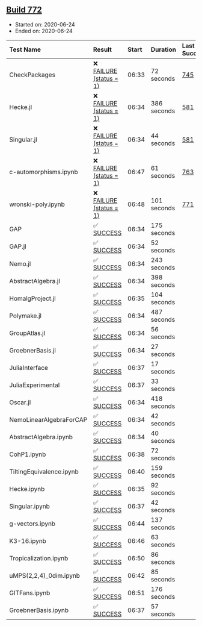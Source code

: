 ## [Build 772](https://oscarci.mathematik.uni-kl.de/job/oscar-julia-1.4/772/)

* Started on: 2020-06-24
* Ended on: 2020-06-24

| Test Name    | Result | Start | Duration | Last Success | First Failure |
|:-------------|:-------|:------|:---------|:-------------|:--------------|
| CheckPackages | ❌ [FAILURE (status = 1)](https://oscarci.mathematik.uni-kl.de/job/oscar-julia-1.4/772/artifact/logs/build-772/CheckPackages.log) | 06:33 | 72 seconds | [745](https://oscarci.mathematik.uni-kl.de/job/oscar-julia-1.4/745/) | [746](https://oscarci.mathematik.uni-kl.de/job/oscar-julia-1.4/746/) |
| Hecke.jl | ❌ [FAILURE (status = 1)](https://oscarci.mathematik.uni-kl.de/job/oscar-julia-1.4/772/artifact/logs/build-772/Hecke.jl.log) | 06:34 | 386 seconds | [581](https://oscarci.mathematik.uni-kl.de/job/oscar-julia-1.4/581/) | [582](https://oscarci.mathematik.uni-kl.de/job/oscar-julia-1.4/582/) |
| Singular.jl | ❌ [FAILURE (status = 1)](https://oscarci.mathematik.uni-kl.de/job/oscar-julia-1.4/772/artifact/logs/build-772/Singular.jl.log) | 06:34 | 44 seconds | [581](https://oscarci.mathematik.uni-kl.de/job/oscar-julia-1.4/581/) | [582](https://oscarci.mathematik.uni-kl.de/job/oscar-julia-1.4/582/) |
| c-automorphisms.ipynb | ❌ [FAILURE (status = 1)](https://oscarci.mathematik.uni-kl.de/job/oscar-julia-1.4/772/artifact/logs/build-772/c-automorphisms.ipynb.log) | 06:47 | 61 seconds | [763](https://oscarci.mathematik.uni-kl.de/job/oscar-julia-1.4/763/) | [764](https://oscarci.mathematik.uni-kl.de/job/oscar-julia-1.4/764/) |
| wronski-poly.ipynb | ❌ [FAILURE (status = 1)](https://oscarci.mathematik.uni-kl.de/job/oscar-julia-1.4/772/artifact/logs/build-772/wronski-poly.ipynb.log) | 06:48 | 101 seconds | [771](https://oscarci.mathematik.uni-kl.de/job/oscar-julia-1.4/771/) | [772](https://oscarci.mathematik.uni-kl.de/job/oscar-julia-1.4/772/) |
| GAP | ✅ [SUCCESS](https://oscarci.mathematik.uni-kl.de/job/oscar-julia-1.4/772/artifact/logs/build-772/GAP.log) | 06:34 | 175 seconds |  |  |
| GAP.jl | ✅ [SUCCESS](https://oscarci.mathematik.uni-kl.de/job/oscar-julia-1.4/772/artifact/logs/build-772/GAP.jl.log) | 06:34 | 52 seconds |  |  |
| Nemo.jl | ✅ [SUCCESS](https://oscarci.mathematik.uni-kl.de/job/oscar-julia-1.4/772/artifact/logs/build-772/Nemo.jl.log) | 06:34 | 243 seconds |  |  |
| AbstractAlgebra.jl | ✅ [SUCCESS](https://oscarci.mathematik.uni-kl.de/job/oscar-julia-1.4/772/artifact/logs/build-772/AbstractAlgebra.jl.log) | 06:34 | 398 seconds |  |  |
| HomalgProject.jl | ✅ [SUCCESS](https://oscarci.mathematik.uni-kl.de/job/oscar-julia-1.4/772/artifact/logs/build-772/HomalgProject.jl.log) | 06:35 | 104 seconds |  |  |
| Polymake.jl | ✅ [SUCCESS](https://oscarci.mathematik.uni-kl.de/job/oscar-julia-1.4/772/artifact/logs/build-772/Polymake.jl.log) | 06:34 | 487 seconds |  |  |
| GroupAtlas.jl | ✅ [SUCCESS](https://oscarci.mathematik.uni-kl.de/job/oscar-julia-1.4/772/artifact/logs/build-772/GroupAtlas.jl.log) | 06:34 | 56 seconds |  |  |
| GroebnerBasis.jl | ✅ [SUCCESS](https://oscarci.mathematik.uni-kl.de/job/oscar-julia-1.4/772/artifact/logs/build-772/GroebnerBasis.jl.log) | 06:34 | 27 seconds |  |  |
| JuliaInterface | ✅ [SUCCESS](https://oscarci.mathematik.uni-kl.de/job/oscar-julia-1.4/772/artifact/logs/build-772/JuliaInterface.log) | 06:37 | 17 seconds |  |  |
| JuliaExperimental | ✅ [SUCCESS](https://oscarci.mathematik.uni-kl.de/job/oscar-julia-1.4/772/artifact/logs/build-772/JuliaExperimental.log) | 06:37 | 33 seconds |  |  |
| Oscar.jl | ✅ [SUCCESS](https://oscarci.mathematik.uni-kl.de/job/oscar-julia-1.4/772/artifact/logs/build-772/Oscar.jl.log) | 06:34 | 418 seconds |  |  |
| NemoLinearAlgebraForCAP | ✅ [SUCCESS](https://oscarci.mathematik.uni-kl.de/job/oscar-julia-1.4/772/artifact/logs/build-772/NemoLinearAlgebraForCAP.log) | 06:34 | 42 seconds |  |  |
| AbstractAlgebra.ipynb | ✅ [SUCCESS](https://oscarci.mathematik.uni-kl.de/job/oscar-julia-1.4/772/artifact/logs/build-772/AbstractAlgebra.ipynb.log) | 06:34 | 40 seconds |  |  |
| CohP1.ipynb | ✅ [SUCCESS](https://oscarci.mathematik.uni-kl.de/job/oscar-julia-1.4/772/artifact/logs/build-772/CohP1.ipynb.log) | 06:38 | 72 seconds |  |  |
| TiltingEquivalence.ipynb | ✅ [SUCCESS](https://oscarci.mathematik.uni-kl.de/job/oscar-julia-1.4/772/artifact/logs/build-772/TiltingEquivalence.ipynb.log) | 06:40 | 159 seconds |  |  |
| Hecke.ipynb | ✅ [SUCCESS](https://oscarci.mathematik.uni-kl.de/job/oscar-julia-1.4/772/artifact/logs/build-772/Hecke.ipynb.log) | 06:35 | 92 seconds |  |  |
| Singular.ipynb | ✅ [SUCCESS](https://oscarci.mathematik.uni-kl.de/job/oscar-julia-1.4/772/artifact/logs/build-772/Singular.ipynb.log) | 06:37 | 42 seconds |  |  |
| g-vectors.ipynb | ✅ [SUCCESS](https://oscarci.mathematik.uni-kl.de/job/oscar-julia-1.4/772/artifact/logs/build-772/g-vectors.ipynb.log) | 06:44 | 137 seconds |  |  |
| K3-16.ipynb | ✅ [SUCCESS](https://oscarci.mathematik.uni-kl.de/job/oscar-julia-1.4/772/artifact/logs/build-772/K3-16.ipynb.log) | 06:46 | 63 seconds |  |  |
| Tropicalization.ipynb | ✅ [SUCCESS](https://oscarci.mathematik.uni-kl.de/job/oscar-julia-1.4/772/artifact/logs/build-772/Tropicalization.ipynb.log) | 06:50 | 86 seconds |  |  |
| uMPS(2,2,4)_0dim.ipynb | ✅ [SUCCESS](https://oscarci.mathematik.uni-kl.de/job/oscar-julia-1.4/772/artifact/logs/build-772/uMPS-2-2-4-_0dim.ipynb.log) | 06:42 | 85 seconds |  |  |
| GITFans.ipynb | ✅ [SUCCESS](https://oscarci.mathematik.uni-kl.de/job/oscar-julia-1.4/772/artifact/logs/build-772/GITFans.ipynb.log) | 06:51 | 176 seconds |  |  |
| GroebnerBasis.ipynb | ✅ [SUCCESS](https://oscarci.mathematik.uni-kl.de/job/oscar-julia-1.4/772/artifact/logs/build-772/GroebnerBasis.ipynb.log) | 06:37 | 57 seconds |  |  |
